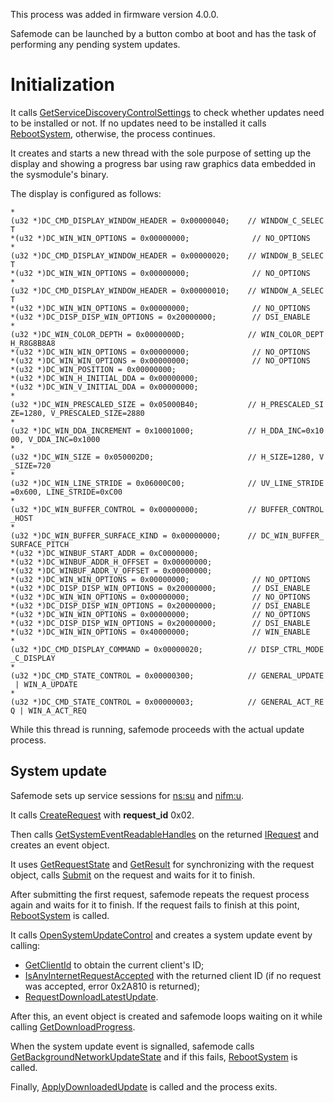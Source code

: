 This process was added in firmware version 4.0.0.

Safemode can be launched by a button combo at boot and has the task of
performing any pending system updates.

# Initialization

It calls
[GetServiceDiscoveryControlSettings](Settings%20services#set:sys.md##set:sys "wikilink")
to check whether updates need to be installed or not. If no updates need
to be installed it calls
[RebootSystem](PCV%20services#bpc.md##bpc "wikilink"), otherwise, the
process continues.

It creates and starts a new thread with the sole purpose of setting up
the display and showing a progress bar using raw graphics data embedded
in the sysmodule's binary.

The display is configured as
follows:

`*(u32 *)DC_CMD_DISPLAY_WINDOW_HEADER = 0x00000040;    // WINDOW_C_SELECT`  
`*(u32 *)DC_WIN_WIN_OPTIONS = 0x00000000;              // NO_OPTIONS`  
`*(u32 *)DC_CMD_DISPLAY_WINDOW_HEADER = 0x00000020;    // WINDOW_B_SELECT`  
`*(u32 *)DC_WIN_WIN_OPTIONS = 0x00000000;              // NO_OPTIONS`  
`*(u32 *)DC_CMD_DISPLAY_WINDOW_HEADER = 0x00000010;    // WINDOW_A_SELECT`  
`*(u32 *)DC_WIN_WIN_OPTIONS = 0x00000000;              // NO_OPTIONS`  
`*(u32 *)DC_DISP_DISP_WIN_OPTIONS = 0x20000000;        // DSI_ENABLE`  
`*(u32 *)DC_WIN_COLOR_DEPTH = 0x0000000D;              // WIN_COLOR_DEPTH_R8G8B8A8`  
`*(u32 *)DC_WIN_WIN_OPTIONS = 0x00000000;              // NO_OPTIONS`  
`*(u32 *)DC_WIN_WIN_OPTIONS = 0x00000000;              // NO_OPTIONS`  
`*(u32 *)DC_WIN_POSITION = 0x00000000;`  
`*(u32 *)DC_WIN_H_INITIAL_DDA = 0x00000000;`  
`*(u32 *)DC_WIN_V_INITIAL_DDA = 0x00000000;`  
`*(u32 *)DC_WIN_PRESCALED_SIZE = 0x05000B40;           // H_PRESCALED_SIZE=1280, V_PRESCALED_SIZE=2880`  
`*(u32 *)DC_WIN_DDA_INCREMENT = 0x10001000;            // H_DDA_INC=0x1000, V_DDA_INC=0x1000`  
`*(u32 *)DC_WIN_SIZE = 0x050002D0;                     // H_SIZE=1280, V_SIZE=720`  
`*(u32 *)DC_WIN_LINE_STRIDE = 0x06000C00;              // UV_LINE_STRIDE=0x600, LINE_STRIDE=0xC00`  
`*(u32 *)DC_WIN_BUFFER_CONTROL = 0x00000000;           // BUFFER_CONTROL_HOST`  
`*(u32 *)DC_WIN_BUFFER_SURFACE_KIND = 0x00000000;      // DC_WIN_BUFFER_SURFACE_PITCH`  
`*(u32 *)DC_WINBUF_START_ADDR = 0xC0000000;`  
`*(u32 *)DC_WINBUF_ADDR_H_OFFSET = 0x00000000;`  
`*(u32 *)DC_WINBUF_ADDR_V_OFFSET = 0x00000000;`  
`*(u32 *)DC_WIN_WIN_OPTIONS = 0x00000000;              // NO_OPTIONS`  
`*(u32 *)DC_DISP_DISP_WIN_OPTIONS = 0x20000000;        // DSI_ENABLE`  
`*(u32 *)DC_WIN_WIN_OPTIONS = 0x00000000;              // NO_OPTIONS`  
`*(u32 *)DC_DISP_DISP_WIN_OPTIONS = 0x20000000;        // DSI_ENABLE`  
`*(u32 *)DC_WIN_WIN_OPTIONS = 0x00000000;              // NO_OPTIONS`  
`*(u32 *)DC_DISP_DISP_WIN_OPTIONS = 0x20000000;        // DSI_ENABLE`  
`*(u32 *)DC_WIN_WIN_OPTIONS = 0x40000000;              // WIN_ENABLE`  
`*(u32 *)DC_CMD_DISPLAY_COMMAND = 0x00000020;          // DISP_CTRL_MODE_C_DISPLAY`  
`*(u32 *)DC_CMD_STATE_CONTROL = 0x00000300;            // GENERAL_UPDATE | WIN_A_UPDATE`  
`*(u32 *)DC_CMD_STATE_CONTROL = 0x00000003;            // GENERAL_ACT_REQ | WIN_A_ACT_REQ`

While this thread is running, safemode proceeds with the actual update
process.

## System update

Safemode sets up service sessions for
[ns:su](NS%20Services.md "wikilink") and
[nifm:u](Network%20Interface%20services#nifm:u.md##nifm:u "wikilink").

It calls
[CreateRequest](Network%20Interface%20services#nifm:u.md##nifm:u "wikilink")
with **request\_id** 0x02.

Then calls
[GetSystemEventReadableHandles](Network%20Interface%20services#nifm:u.md##nifm:u "wikilink")
on the returned
[IRequest](Network%20Interface%20services#IRequest.md##IRequest "wikilink")
and creates an event object.

It uses
[GetRequestState](Network%20Interface%20services#nifm:u.md##nifm:u "wikilink")
and
[GetResult](Network%20Interface%20services#nifm:u.md##nifm:u "wikilink")
for synchronizing with the request object, calls
[Submit](Network%20Interface%20services#IRequest.md##IRequest "wikilink")
on the request and waits for it to finish.

After submitting the first request, safemode repeats the request process
again and waits for it to finish. If the request fails to finish at this
point, [RebootSystem](PCV%20services#bpc.md##bpc "wikilink") is called.

It calls
[OpenSystemUpdateControl](NS%20Services#ns:su.md##ns:su "wikilink") and
creates a system update event by
    calling:

  - [GetClientId](Network%20Interface%20services#nifm:u.md##nifm:u "wikilink")
    to obtain the current client's
    ID;
  - [IsAnyInternetRequestAccepted](Network%20Interface%20services#nifm:u.md##nifm:u "wikilink")
    with the returned client ID (if no request was accepted, error
    0x2A810 is
    returned);
  - [RequestDownloadLatestUpdate](NS%20Services#ISystemUpdateControl.md##ISystemUpdateControl "wikilink").

After this, an event object is created and safemode loops waiting on it
while calling
[GetDownloadProgress](NS%20Services#ns:su.md##ns:su "wikilink").

When the system update event is signalled, safemode calls
[GetBackgroundNetworkUpdateState](NS%20Services#ns:su.md##ns:su "wikilink")
and if this fails, [RebootSystem](PCV%20services#bpc.md##bpc "wikilink")
is called.

Finally,
[ApplyDownloadedUpdate](NS%20Services#ISystemUpdateControl.md##ISystemUpdateControl "wikilink")
is called and the process exits.
